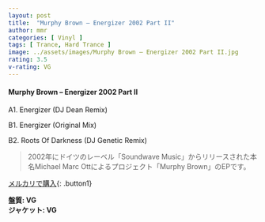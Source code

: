 ```yaml
---
layout: post
title:  "Murphy Brown – Energizer 2002 Part II"
author: mmr
categories: [ Vinyl ]
tags: [ Trance, Hard Trance ]
image: ../assets/images/Murphy Brown – Energizer 2002 Part II.jpg
rating: 3.5
v-rating: VG
---
```


#### Murphy Brown – Energizer 2002 Part II

A1. Energizer (DJ Dean Remix)

B1. Energizer (Original Mix)

B2. Roots Of Darkness (DJ Genetic Remix)

> 2002年にドイツのレーベル「Soundwave Music」からリリースされた本名Michael Marc Ottによるプロジェクト「Murphy Brown」のEPです。


[メルカリで購入](https://jp.mercari.com/item/m50269894183){: .button1}

<div class="mt-4 mb-4 d-flex align-items-center">
<strong class="mr-1">盤質: VG</strong>
</div>
<div class="mt-4 mb-4 d-flex align-items-center">
<strong class="mr-1">ジャケット: VG</strong>
</div>
